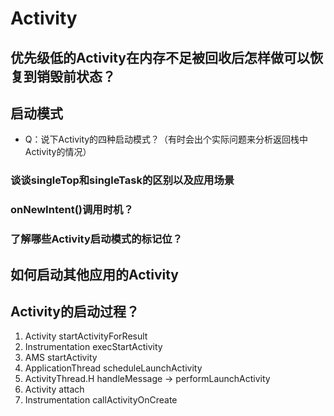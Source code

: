 # Activity

## 

## 优先级低的Activity在内存不足被回收后怎样做可以恢复到销毁前状态？

## 启动模式

* Q：说下Activity的四种启动模式？（有时会出个实际问题来分析返回栈中Activity的情况）

### 谈谈singleTop和singleTask的区别以及应用场景

### onNewIntent\(\)调用时机？

### 了解哪些Activity启动模式的标记位？

## 如何启动其他应用的Activity

## Activity的启动过程？

1. Activity startActivityForResult
2. Instrumentation execStartActivity
3. AMS startActivity
4. ApplicationThread scheduleLaunchActivity
5. ActivityThread.H handleMessage -&gt; performLaunchActivity
6. Activity attach
7. Instrumentation callActivityOnCreate

